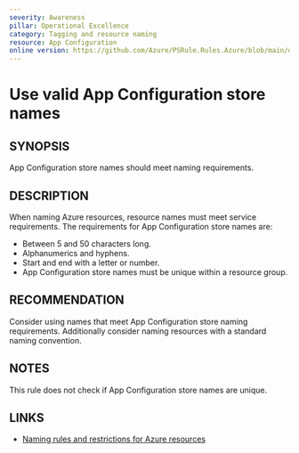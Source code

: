 ```yaml
---
severity: Awareness
pillar: Operational Excellence
category: Tagging and resource naming
resource: App Configuration
online version: https://github.com/Azure/PSRule.Rules.Azure/blob/main/docs/en/rules/Azure.AppConfig.Name.md
---
```


# Use valid App Configuration store names

## SYNOPSIS

App Configuration store names should meet naming requirements.

## DESCRIPTION

When naming Azure resources, resource names must meet service requirements.
The requirements for App Configuration store names are:

- Between 5 and 50 characters long.
- Alphanumerics and hyphens.
- Start and end with a letter or number.
- App Configuration store names must be unique within a resource group.

## RECOMMENDATION

Consider using names that meet App Configuration store naming requirements.
Additionally consider naming resources with a standard naming convention.

## NOTES

This rule does not check if App Configuration store names are unique.

## LINKS

- [Naming rules and restrictions for Azure resources](https://docs.microsoft.com/azure/azure-resource-manager/management/resource-name-rules#microsoftappconfiguration)
